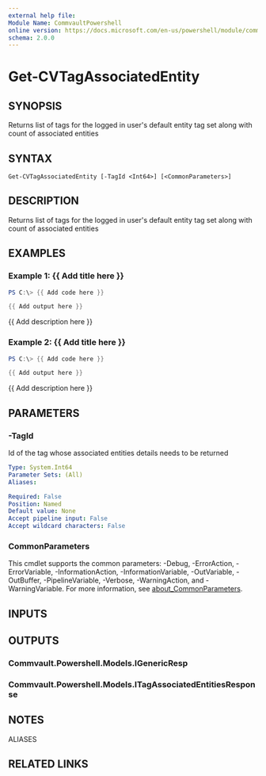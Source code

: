 ```yaml
---
external help file:
Module Name: CommvaultPowershell
online version: https://docs.microsoft.com/en-us/powershell/module/commvaultpowershell/get-cvtagassociatedentity
schema: 2.0.0
---
```


# Get-CVTagAssociatedEntity

## SYNOPSIS
Returns list of tags for the logged in user's default entity tag set along with count of associated entities

## SYNTAX

```
Get-CVTagAssociatedEntity [-TagId <Int64>] [<CommonParameters>]
```

## DESCRIPTION
Returns list of tags for the logged in user's default entity tag set along with count of associated entities

## EXAMPLES

### Example 1: {{ Add title here }}
```powershell
PS C:\> {{ Add code here }}

{{ Add output here }}
```

{{ Add description here }}

### Example 2: {{ Add title here }}
```powershell
PS C:\> {{ Add code here }}

{{ Add output here }}
```

{{ Add description here }}

## PARAMETERS

### -TagId
Id of the tag whose associated entities details needs to be returned

```yaml
Type: System.Int64
Parameter Sets: (All)
Aliases:

Required: False
Position: Named
Default value: None
Accept pipeline input: False
Accept wildcard characters: False
```

### CommonParameters
This cmdlet supports the common parameters: -Debug, -ErrorAction, -ErrorVariable, -InformationAction, -InformationVariable, -OutVariable, -OutBuffer, -PipelineVariable, -Verbose, -WarningAction, and -WarningVariable. For more information, see [about_CommonParameters](http://go.microsoft.com/fwlink/?LinkID=113216).

## INPUTS

## OUTPUTS

### Commvault.Powershell.Models.IGenericResp

### Commvault.Powershell.Models.ITagAssociatedEntitiesResponse

## NOTES

ALIASES

## RELATED LINKS

